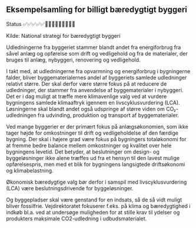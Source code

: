 ## Eksempelsamling for billigt bæredygtigt byggeri

Status ✅✅✅✅✅🔲🔲🔲🔲🔲🔲🔲🔲🔲

Kilde: National strategi for bæredygtigt byggeri

Udledningerne fra byggeriet stammer blandt andet fra energiforbrug fra såvel anlæg og opførelse som drift og vedligehold og fra de materialer, der bruges til anlæg, nybyggeri, renovering og vedligehold.

I takt med, at udledningerne fra opvarmning og energiforbrug i bygningerne falder, bliver byggematerialernes andel af byggeriets samlede udledninger relativt større. Der skal derfor være større fokus på at reducere de udledninger, der stammer fra anvendelse af byggematerialer i nybyggeri. Det er i dag muligt at træffe mere klimavenlige valg ved at vurdere bygningens samlede klimaaftryk igennem en livscyklusvurdering (LCA). Løsningerne skal blandt andet også udspringe af større viden om CO₂-udledningen fra udvinding, produktion og transport af byggematerialer.

Ved mange byggerier er der primært fokus på anlægsøkonomien, som ikke tager højde for omkostninger til drift og vedligeholdelse af den færdige bygning. Der skal i højere grad være fokus på bygningers totaløkonomi for at fremme bedre balance mellem omkostninger og kvalitet over hele bygningens levetid. Det betyder, at beslutninger om design- og byggeløsninger ikke alene træffes ud fra et hensyn til den lavest mulige opførelsespris, men med et blik for bygningens langsigtede driftsøkonomi og klimabelastning.

Økonomisk bæredygtige valg bør derfor i samspil med livscyklusvurdering (LCA) være beslutningsdrivende for byggeløsninger.

Og byggepladser skal være genstand for en indsats, så de så vidt muligt bliver fossilfrie. Vejdirektoratet fokuserer f.eks. på klima og bæredygtighed i indkøb bl.a. ved at undersøge muligheden for at stille krav til ydelser og produkters maksimale CO2-udledning i udbudsmaterialet.

